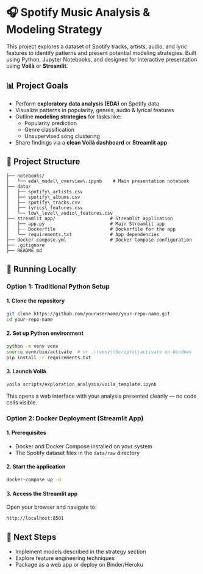 # 🎧 Spotify Music Analysis & Modeling Strategy

This project explores a dataset of Spotify tracks, artists, audio, and lyric features to identify patterns and present potential modeling strategies. Built using Python, Jupyter Notebooks, and designed for interactive presentation using **Voilà** or **Streamlit**.

## 📊 Project Goals

- Perform **exploratory data analysis (EDA)** on Spotify data
- Visualize patterns in popularity, genres, audio & lyrical features
- Outline **modeling strategies** for tasks like:
  - Popularity prediction
  - Genre classification
  - Unsupervised song clustering
- Share findings via a **clean Voilà dashboard** or **Streamlit app**

## 📁 Project Structure

```
├── notebooks/
│   └── eda\_model\_overview\.ipynb    # Main presentation notebook
├── data/
│   ├── spotify\_artists.csv
│   ├── spotify\_albums.csv
│   ├── spotify\_tracks.csv
│   ├── lyrics\_features.csv
│   └── low\_level\_audio\_features.csv
├── streamlit_app/                    # Streamlit application
│   ├── app.py                        # Main Streamlit app
│   ├── Dockerfile                    # Dockerfile for the app
│   └── requirements.txt              # App dependencies
├── docker-compose.yml                # Docker Compose configuration
├── .gitignore
├── README.md

```

## 🚀 Running Locally

### Option 1: Traditional Python Setup

#### 1. Clone the repository

```bash
git clone https://github.com/yourusername/your-repo-name.git
cd your-repo-name
```

#### 2. Set up Python environment

```bash
python -m venv venv
source venv/bin/activate  # or .\\venv\\Scripts\\activate on Windows
pip install -r requirements.txt
```

#### 3. Launch Voilà

```bash
voila scripts/exploration_analysis/voila_template.ipynb
```

This opens a web interface with your analysis presented cleanly — no code cells visible.

### Option 2: Docker Deployment (Streamlit App)

#### 1. Prerequisites

- Docker and Docker Compose installed on your system
- The Spotify dataset files in the `data/raw` directory

#### 2. Start the application

```bash
docker-compose up -d
```

#### 3. Access the Streamlit app

Open your browser and navigate to:
```
http://localhost:8501
```

## 🧠 Next Steps

* Implement models described in the strategy section
* Explore feature engineering techniques
* Package as a web app or deploy on Binder/Heroku


